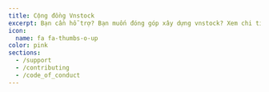 ```yaml
---
title: Cộng đồng Vnstock
excerpt: Bạn cần hỗ trợ? Bạn muốn đóng góp xây dựng vnstock? Xem chi tiết tại đây.
icon:
  name: fa fa-thumbs-o-up
color: pink
sections:
  - /support
  - /contributing
  - /code_of_conduct
---
```

